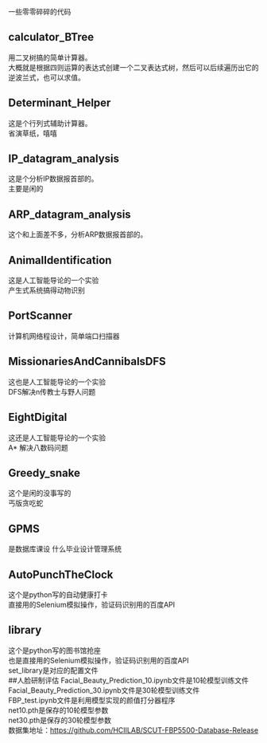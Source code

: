 一些零零碎碎的代码<br>
## calculator_BTree
用二叉树搞的简单计算器。<br>
大概就是根据四则运算的表达式创建一个二叉表达式树，然后可以后续遍历出它的逆波兰式，也可以求值。<br>
## Determinant_Helper
这是个行列式辅助计算器。<br>
省演草纸，嘻嘻<br>
## IP_datagram_analysis
这是个分析IP数据报首部的。<br>
主要是闲的<br>
## ARP_datagram_analysis
这个和上面差不多，分析ARP数据报首部的。<br>
## AnimalIdentification
这是人工智能导论的一个实验<br>
产生式系统搞得动物识别<br>
## PortScanner
计算机网络程设计，简单端口扫描器<br>
## MissionariesAndCannibalsDFS
这也是人工智能导论的一个实验<br>
DFS解决n传教士与野人问题<br>
## EightDigital
这还是人工智能导论的一个实验<br>
A* 解决八数码问题<br>
## Greedy_snake
这个是闲的没事写的<br>
丐版贪吃蛇<br>
## GPMS
是数据库课设 什么毕业设计管理系统<br>
## AutoPunchTheClock
这个是python写的自动健康打卡<br>
直接用的Selenium模拟操作，验证码识别用的百度API<br>
## library
这个是python写的图书馆抢座<br>
也是直接用的Selenium模拟操作，验证码识别用的百度API<br>
set_library是对应的配置文件<br>
##人脸研制评估
Facial_Beauty_Prediction_10.ipynb文件是10轮模型训练文件<br>
Facial_Beauty_Prediction_30.ipynb文件是30轮模型训练文件<br>
FBP_test.ipynb文件是利用模型实现的颜值打分器程序<br>
net10.pth是保存的10轮模型参数<br>
net30.pth是保存的30轮模型参数<br>
数据集地址：https://github.com/HCIILAB/SCUT-FBP5500-Database-Release<br>
